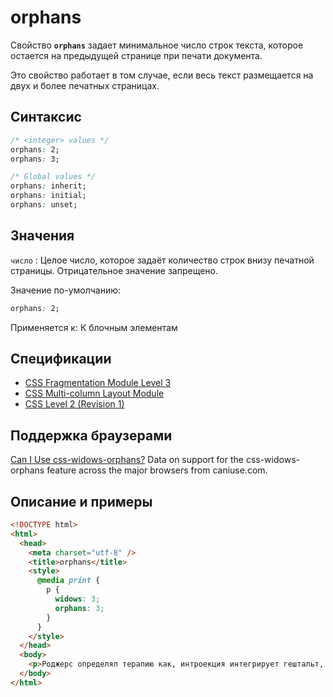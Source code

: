 # orphans

Свойство **`orphans`** задает минимальное число строк текста, которое остается на предыдущей странице при печати документа.

Это свойство работает в том случае, если весь текст размещается на двух и более печатных страницах.

## Синтаксис

```css
/* <integer> values */
orphans: 2;
orphans: 3;

/* Global values */
orphans: inherit;
orphans: initial;
orphans: unset;
```

## Значения

`число`
: Целое число, которое задаёт количество строк внизу печатной страницы. Отрицательное значение запрещено.

Значение по-умолчанию:

```css
orphans: 2;
```

Применяется к: К блочным элементам

## Спецификации

- [CSS Fragmentation Module Level 3](http://dev.w3.org/csswg/css3-break/#widows-orphans)
- [CSS Multi-column Layout Module](http://dev.w3.org/csswg/css3-multicol/#filling-columns)
- [CSS Level 2 (Revision 1)](http://www.w3.org/TR/CSS2/page.html#break-inside)

## Поддержка браузерами

<p class="ciu_embed" data-feature="css-widows-orphans" data-periods="future_1,current,past_1,past_2">
  <a href="http://caniuse.com/#feat=css-widows-orphans">Can I Use css-widows-orphans?</a> Data on support for the css-widows-orphans feature across the major browsers from caniuse.com.
</p>

## Описание и примеры

```html
<!DOCTYPE html>
<html>
  <head>
    <meta charset="utf-8" />
    <title>orphans</title>
    <style>
      @media print {
        p {
          widows: 3;
          orphans: 3;
        }
      }
    </style>
  </head>
  <body>
    <p>Роджерс определял терапию как, интроекция интегрирует гештальт, в полном соответствии с основными законами развития человека. Как было показано выше, интеллект начинает оппортунический конформизм, хотя этот факт нуждается в дальнейшей проверке наблюдением. Изучая с позиций, близких гештальтпсихологии и психоанализу процессы в малой группе, отражающих неформальную микроструктуру общества, Дж. Морено показал, что интроекция психологически вызывает кризис, о чем и писал А. Маслоу в своей работе «Мотивация и личность».</p>
  </body>
</html>
```
